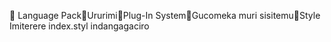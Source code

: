       Language Pack   Ururimi   Plug-In System   Gucomeka muri sisitemu   Style	   Imiterere
   index.styl   indangagaciro